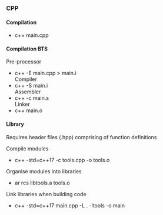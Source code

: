 ### CPP

#### Compilation

* c++ main.cpp

#### Compilation BTS

Pre-processor  
* c++ -E main.cpp > main.i  
Compiler  
* c++ -S main.i  
Assembler  
* c++ -c main.s  
Linker  
* c++ main.o  

#### Library

Requires header files (.hpp) comprising of function definitions  

Compile modules  
* c++ -std=c++17 -c tools.cpp -o tools.o
 
Organise modules into libraries  
* ar rcs libtools.a tools.o  

Link libraries when building code  
* c++ -std=c++17 main.cpp -L . -ltools -o main 
